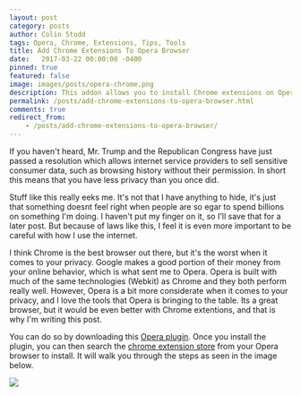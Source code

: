 ```yaml
---
layout: post
category: posts
author: Colin Stodd
tags: Opera, Chrome, Extensions, Tips, Tools
title: Add Chrome Extensions To Opera Browser
date:   2017-03-22 00:00:00 -0400
pinned: true
featured: false
image: images/posts/opera-chrome.png
description: This addon allows you to install Chrome extensions on Opera.
permalink: /posts/add-chrome-extensions-to-opera-browser.html
comments: true
redirect_from:
    - /posts/add-chrome-extensions-to-opera-browser/
---
```


If you haven't heard, Mr. Trump and the Republican Congress have just passed a resolution which allows internet service providers to sell sensitive consumer data, such as browsing history without their permission. In short this means that you have less privacy than you once did.

Stuff like this really eeks me. It's not that I have anything to hide, it's just that something doesnt feel right when people are so egar to spend billions on something I'm doing. I haven't put my finger on it, so I'll save that for a later post.  But because of laws like this, I feel it is even more important to be careful with how I use the internet.

I think Chrome is the best browser out there, but it's the worst when it comes to your privacy. Google makes a good portion of their money from your online behavior, which is what sent me to Opera.  Opera is built with much of the same technologies (Webkit) as Chrome and they both perform really well. However, Opera is a bit more considerate when it comes to your privacy, and I love the tools that Opera is bringing to the table.  Its a great browser, but it would be even better with Chrome extentions, and that is why I'm writing this post.

You can do so by downloading this <a href="https://addons.opera.com/en/extensions/details/download-chrome-extension-9/?display=en" target="_blank">Opera plugin</a>. Once you install the plugin, you can then search the <a href="https://chrome.google.com/webstore/category/extensions" target="_blank">chrome extension store</a> from your Opera browser to install. It will walk you through the steps as seen in the image below.

<img src="https://res.cloudinary.com/colinstodd-com/image/upload/v1491671033/Screen_Shot_2017-04-08_at_12.59.34_PM_ltwx56.png" class="image fit">
